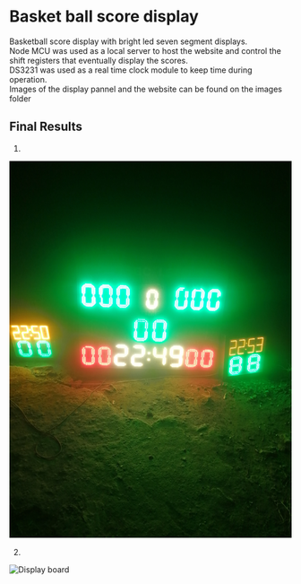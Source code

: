 # Basket ball score display
Basketball score display with bright led seven segment displays.<br>
Node MCU was used as a local server to host the website and control the shift registers that eventually display the scores. <br>
DS3231 was used as a real time clock module to keep time during operation.<br>
Images of the display pannel and the website can be found on the images folder 
## Final Results 
1. 
![Display board](./Output_Images/IMG_20220221_192748.jpg)


2.
![Display board](./Output_Images/IMG_20220221_192818.jpg)

